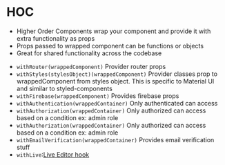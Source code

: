 # HOC

- Higher Order Components wrap your component and provide it with extra functionality as props
- Props passed to wrapped component can be functions or objects
- Great for shared functionality across the codebase


* `withRouter(wrappedComponent)` Provider router props
* `withStyles(stylesObject)(wrappedComponent)`  Provider classes prop to wrappedComponent from styles object. This is specific to Material UI and similar to styled-components
* `withFirebase(wrappedComponent)` Provides firebase props
* `withAuthentication(wrappedContainer)` Only authenticated can access
* `withAuthorization(wrappedContainer)` Only authorized can access based on a condition ex: admin role
* `withAuthorization(wrappedContainer)` Only authorized can access based on a condition ex: admin role
* `withEmailVerification(wrappedContainer)` Provides email verification stuff
* `withLive`:[Live Editor hook](https://formidable.com/open-source/react-live/)
